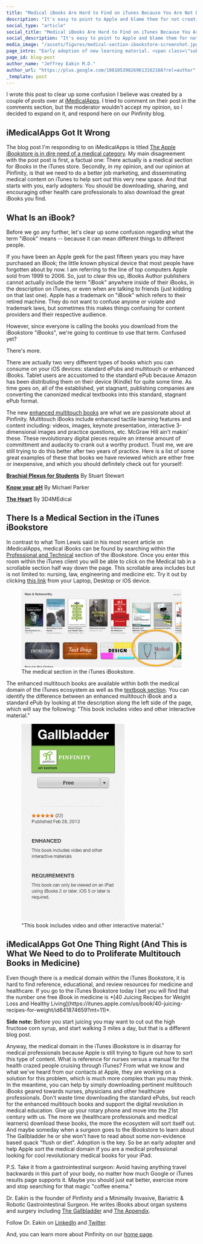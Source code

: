 ```yaml
---
title: "Medical iBooks Are Hard to Find on iTunes Because You Are Not Downloading Them"
description: "It's easy to point to Apple and blame them for not creating an easy to find medical iBooks section in iTunes, but the fact of the matter is that we early adopters should be downloading the using these books more, and making it easier for the iTunes store to categorize them."
social_type: "article"
social_title: "Medical iBooks Are Hard to Find on iTunes Because You Are Not Downloading Them"
social_description: "It's easy to point to Apple and blame them for not creating an easy to find medical iBooks section in iTunes, but the fact of the matter is that we early adopters should be downloading the using these books more, and making it easier for the iTunes store to categorize them."
media_image: "/assets/figures/medical-section-ibookstore-screenshot.jpg"
page_intro: "Early adoption of new learning material. <span class=\"sub\">It's it's up to you.</span>"
page_id: blog-post
author_name: "Jeffrey Eakin M.D."
author_url: "https://plus.google.com/108105398269613162168?rel=author"
_template: post
---
```



I wrote this post to clear up some confusion I believe was created by a couple of posts over at
[iMedicalApps](http://www.imedicalapps.com/). I tried to comment on their post in the comments
section, but the moderator wouldn't accept my opinion, so I decided to expand on it, and respond
here on our Pinfinity blog.

## iMedicalApps Got It Wrong
The blog post I'm responding to on iMedicalApps is titled
[The Apple iBookstore is in dire need of a medical category](http://www.imedicalapps.com/2013/07/apple-ibook-medical-category/). My main disagreement with the post post is first, a factual one: There actually is
a medical section for iBooks in the iTunes store. Secondly, in my opinion, and our opinion at Pinfinity,
is that we need to do a better job marketing, and disseminating medical content on iTunes to help sort out
this very new space. And that starts with you, early adopters: You should be downloading, sharing, and encouraging
other health care professionals to also download the great iBooks you
find.

## What Is an iBook?
Before we go any further, let's clear up some confusion regarding what the term "iBook" means -- because
it can mean different things to different people.

If you have been an Apple geek for the past fifteen years you may have purchased an iBook;
the little known physical device that most people have forgotten about by now. I am referring to the line of
top computers Apple sold from 1999 to 2006. So, just to clear this up, iBooks Author publishers cannot
actually include the term "iBook" anywhere inside of their iBooks, in the description on iTunes,
or even when are talking to friends (just kidding on that last one). Apple has a trademark on "iBook"
which refers to their retired machine. They do not want to confuse anyone or violate and trademark laws,
but sometimes this makes things confusing for content providers and their respective audience.

However, since everyone is calling the books you download from the iBookstore "iBooks", we're going to
continue to use that term. Confused yet?

There's more.

There are actually two very different types of books which you can consume on your iOS devices: standard ePubs and multitouch or enhanced iBooks. Tablet users are accustomed to the standard ePub because Amazon has been distributing them on their device (Kindle) for quite some time. As time goes on, all of the established, yet stagnant, publishing companies are converting the canonized medical textbooks into this standard, stagnant ePub format.

The new
[enhanced multitouch books](http://www.apple.com/education/ibooks-textbooks/)
are what we are passionate about at Pinfinity. Multitouch iBooks include enhanced tactile learning features and content including: videos, images, keynote presentation, interactive 3-dimensional images and practice questions, etc. McGraw Hill ain't makin' these. These revolutionary digital pieces require an intense amount of committment and audacity to crank out a worthy product. Trust me, we are still trying to do this better after two years of practice. Here is a list of some great examples of these that books we have reviewed which are either free or inexpensive, and which you should definitely check out for yourself: 

__[Brachial Plexus for Students](https://itunes.apple.com/us/book/brachial-plexus-for-students/id527856383?mt=11)__ By Stuart Stewart

__[Know your pH](https://itunes.apple.com/us/book/know-your-ph/id505394389?mt=11)__ By Michael Parker

__[The Heart](https://itunes.apple.com/us/book/the-heart/id532172093?mt=13)__ By 3D4MEdical


## There Is a Medical Section in the iTunes iBookstore
In contrast to what Tom Lewis said in his most recent article on iMedicalApps, medical iBooks can be found by searching within the
[Professional and Technical](https://itunes.apple.com/WebObjects/MZStore.woa/wa/viewGrouping?cc=us&id=27843)
section of the iBookstore. Once you enter this room within the iTunes client you will be able to click on the Medical tab in a scrollable section half way down the page. This scrollable area includes but is not limited to: nursing, law, engineering and medicine etc. Try it out by clicking
[this link](https://itunes.apple.com/WebObjects/MZStore.woa/wa/viewGrouping?cc=us&id=27947&mt=11)
from your Laptop, Desktop or iOS device.

<figure class="span">
  <img src="/assets/figures/medical-section-ibookstore-screenshot.jpg" width="900px" alt="A screenshot of the medical section in the iBookstore." />
  <figcaption>
    The medical section in the iTunes iBookstore.
  </figcaption>
</figure>

The enhanced multitouch books are available within both the medical domain of the iTunes ecosystem as well as the
[textbook section](https://itunes.apple.com/WebObjects/MZStore.woa/wa/viewGrouping?cc=us&id=132345).
You can identify the difference between an enhanced multitouch iBook and a standard ePub by looking at the description along the left side of the page, which will say the following: "This 
book includes video and other interactive material."

<figure class="span">
  <img src="/assets/figures/gallbladder-ibook-in-ibookstore.png" width="273px" alt="A screenshot of the Pinfinity Gallbladder iBook in the iBookstore." />
  <figcaption>
    "This book includes video and other interactive material."
  </figcaption>
</figure>

<h2 style="clear: both;">iMedicalApps Got One Thing Right (And This is What We Need to do to Proliferate Multitouch Books in Medicine)</h2>
Even though there is a medical domain within the iTunes Bookstore, it is hard to find reference, educational, and review resources for medicine and healthcare. If you go to the iTunes Bookstore today I bet you will find that the number one free iBook in medicine is
*[40 Juicing Recipes for Weight Loss and Healthy Living](https://itunes.apple.com/us/book/40-juicing-recipes-for-weight/id641874659?mt=11)*.

__Side note:__ Before you start juicing you may want to cut out the high fructose corn syrup, and start walking 3 miles a day, but that is a different blog post.

Anyway, the medical domain in the iTunes iBookstore is in disarray for medical professionals because Apple is still trying to figure out how to sort this type of content. What is reference for nurses versus a manual for the health crazed people cruising through iTunes? From what we know and what we've heard from our contacts at Apple, they are working on a solution for this problem, which is much more complex than you may think. In the meantime, you can help by simply downloading pertinent multitouch iBooks geared towards nurses, physicians and other healthcare professionals. Don't waste time downloading the standard ePubs, but reach for the enhanced multitouch books and support the digital revolution in medical education. Give up your rotary phone and move into the 21st century with us. The more we (healthcare professionals and medical learners) download these books, the more the ecosystem will sort itself out. And maybe someday when a surgeon goes to the iBookstore to learn about The Gallbladder he or she won't have to read about some non-evidence based quack "flush or diet". Adoption is the key. So be an early adopter and help Apple sort the medical domain if you are a medical professional looking for cool revolutionary medical books for your iPad. 

P.S. Take it from a gastrointestinal surgeon: Avoid having anything travel backwards in this part of your body, no matter how much Google or iTunes results page supports it. Maybe you should just eat better, exercise more and stop searching for that magic "coffee enema." 

<div class="author-footer">

<p>
Dr. Eakin is the founder of Pinfinity and a Minimally Invasive, Bariatric &amp;
Robotic Gastrointestinal Surgeon.  He writes iBooks about organ systems and
surgery including
<a href="/books/the_gallbladder_ibook" title="The Gallbladder iBook">The Gallbladder</a> and
<a href="/books/the_appendix_ibook" title="The Appendix iBook">The Appendix</a>.
</p>

<p>
Follow Dr. Eakin on <a href="http://www.linkedin.com/pub/jeffrey-l-eakin-m-d/8/79a/338/">LinkedIn</a> and
<a href="https://twitter.com/JeffEakinMD">Twitter</a>.
</p>

<p>
And, you can learn more about Pinfinity on our
<a href="/">home page</a>.
</p>

</div>
